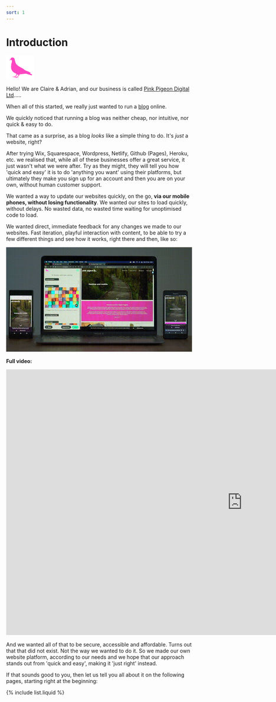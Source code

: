 ```yaml
---
sort: 1
---
```


# Introduction

![Image of the Pink Pigeon logo](https://raw.githubusercontent.com/pinkpigeondocs/Pink-Pigeon-Documentation/master/docs/common_elements_images/pp_logo.png)

Hello! We are Claire & Adrian, and our business is called [Pink Pigeon Digital Ltd][pp].....

When all of this started, we really just wanted to run a [blog][ccc] online.

We quickly noticed that running a blog was neither cheap, nor intuitive, nor quick & easy to do.

That came as a surprise, as a blog _looks_ like a simple thing to do. It's _just_ a website, right?

After trying Wix, Squarespace, Wordpress, Netlify, Github (Pages), Heroku, etc. we realised that, while all of these businesses offer a great service, it just wasn't what we were after. Try as they might, they will tell you how 'quick and easy' it is to do 'anything you want' using their platforms, but ultimately they make you sign up for an account and then you are on your own, without human customer support.

We wanted a way to update our websites quickly, on the go, **via our mobile phones, without losing functionality**. We wanted our sites to load quickly, without delays. No wasted data, no wasted time waiting for unoptimised code to load.

We wanted direct, immediate feedback for any changes we made to our websites. Fast iteration, playful interaction with content, to be able to try a few different things and see how it works, right there and then, like so:

![Image of the Pink Pigeon CMS iterating fast](https://raw.githubusercontent.com/pinkpigeondocs/Pink-Pigeon-Documentation/master/docs/common_elements_images/demo.gif)

**Full video:**

<iframe width="1280" height="720" src="https://www.youtube.com/embed/P9sQcqZDMrY" frameborder="0" allow="accelerometer; autoplay; clipboard-write; encrypted-media; gyroscope; picture-in-picture" allowfullscreen></iframe>

And we wanted all of that to be secure, accessible and affordable. Turns out that that did not exist. Not the way we wanted to do it. So we made our own website platform, according to our needs and we hope that our approach stands out from 'quick and easy', making it 'just right' instead.

If that sounds good to you, then let us tell you all about it on the following pages, starting right at the beginning:

[pp]:https://pinkpigeon.co.uk/
[ccc]:https://www.citycitycountry.co.uk/

{% include list.liquid %}
